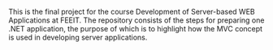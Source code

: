 This is the final project for the course Development of Server-based WEB Applications at FEEIT. 
The repository consists of the steps for preparing one .NET application, the purpose of which is to highlight how the MVC concept is used in developing server applications. 
